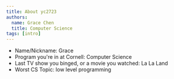 ```yaml
---
title: About yc2723
authors:
  name: Grace Chen
  title: Computer Science
tags: [intro]
---
```


- Name/Nickname: Grace
- Program you're in at Cornell: Computer Science
- Last TV show you binged, or a movie you watched: La La Land
- Worst CS Topic: low level programming

